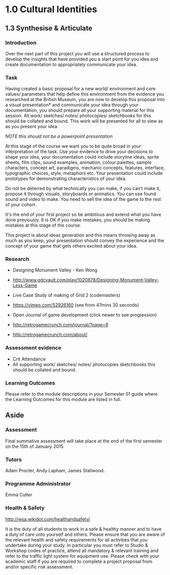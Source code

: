 # 1.0 Cultural Identities
## 1.3 Synthesise & Articulate

### Introduction 
Over the next part of this project you will use a structured process to develop the insights that have provided you a start point for you idea and create documentation to appropriately communicate your idea. 

### Task  
Having created a basic proposal for a new world/ environment and core values/ parameters that help define this environment from the evidence you researched at the British Museum, you are now to develop this proposal into a visual presentation* and communicate your idea through your documentation, you should prepare all your supporting material for this session. All work/ sketches/ notes/ photocopies/ sketchbooks for this should be collated and bound. This work will be presented for all to view as as you present your idea.

_*NOTE this should not be a powerpoint presentation*_

At this stage of the course we want you to be quite broad in your interpretation of the task. Use your evidence to drive your decisions to shape your idea, your documentation could include storyline ideas, sprite sheets, film clips, sound examples, animation, colour palettes, sample characters, concept art,  paradigms, mechanic concepts, features, interface, typographic choices, style, metaphors etc. Your presentation could include prototypes for demonstrating characteristics of your idea.

Do not be deterred by what technically you can make, if you can’t make it, propose it through visuals, storyboards or animatics. You can use found sound and video to make. You need to sell the idea of the game to the rest of your cohort. 

It's the end of your first project so be ambitious and extend what you have done previously. It is OK if you make mistakes, you should be making mistakes at this stage of the course.

This project is about ideas generation and this means throwing away as much as you keep, your presentation should convey the experience and the concept of your game that gets others excited about your idea.


### Research

- Designing Monument Valley - Ken Wong
- http://www.gdcvault.com/play/1020878/Designing-Monument-Valley-Less-Game

- Live Case Study of making of Grid 2 (codemasters)
- https://vimeo.com/52926160  (see from 47mins 30 seconds)

- Open Journal of game development (click newer to see progression)
- http://retrogamecrunch.com/journal/?page=9
- http://retrogamecrunch.com/about/

### Assessment evidence
 
- Crit Attendance 
- All supporting work/ sketches/ notes/ photocopies sketchbooks this should be collated and bound.


### Learning Outcomes
Please refer to the module descriptions in your Semester 01 guide where the Learning Outcomes for this module are listed in full.

## Aside
 
### Assessment 
Final summative assessment will take place at the end of the first semester on the 15th of January 2015. 

### Tutors
Adam Procter, Andy Lapham, James Stallwood.

### Programme Administrator 
Emma Cutler 

### Health & Safety
http://wsa.wikidot.com/healthandsafety/

It is the duty of all students to work in a safe & healthy manner and to have a duty of care unto yourself and others. Please ensure that you are aware of the relevant health and safety requirements for all activities that you undertake during your study. In particular you must refer to Studio & Workshop codes of practice, attend all mandatory & relevant training and refer to the traffic light system for equipment use. Please check with your academic staff if you are required to complete a project proposal from and/or specific risk assessment.